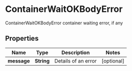 

# ContainerWaitOKBodyError

ContainerWaitOKBodyError container waiting error, if any
## Properties

Name | Type | Description | Notes
------------ | ------------- | ------------- | -------------
**message** | **String** | Details of an error |  [optional]



